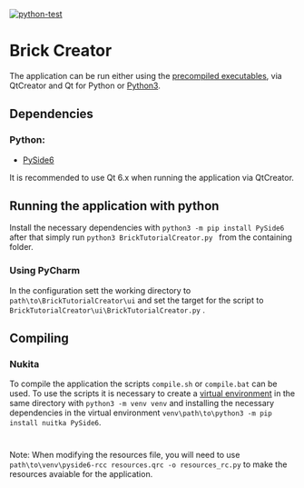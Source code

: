 [![python-test](https://github.com/StofflR/BrickTutorialCreator/actions/workflows/python-test.yml/badge.svg?branch=develop&event=release)](https://github.com/StofflR/BrickTutorialCreator/actions/workflows/python-test.yml)
# Brick Creator

The application can be run either using the [precompiled executables](https://github.com/StofflR/BrickTutorialCreator/releases), via QtCreator and Qt for Python or [Python3](https://doc.qt.io/qtforpython/quickstart.html).
## Dependencies
### Python:
* [PySide6](https://pypi.org/project/PySide6/)

It is recommended to use Qt 6.x when running the application via QtCreator.
## Running the application with python

Install the necessary dependencies with 
```python3 -m pip install PySide6 ```
after that simply run 
```python3 BrickTutorialCreator.py ```
from the containing folder.

### Using PyCharm
In the configuration sett the working directory to
```path\to\BrickTutorialCreator\ui```
and set the target for the script to
```BrickTutorialCreator\ui\BrickTutorialCreator.py```
.

## Compiling
### Nukita
To compile the application the scripts ```compile.sh``` or ```compile.bat``` can be used. To use the scripts it is necessary to create a [virtual environment](https://doc.qt.io/qtforpython/quickstart.html) in the same directory with ```python3 -m venv venv``` and installing the necessary dependencies in the virtual environment ```venv\path\to\python3 -m pip install nuitka PySide6```.

# 
Note: When modifying the resources file, you will need to use ```path\to\venv\pyside6-rcc resources.qrc -o resources_rc.py``` to make the resources avaiable for the application.